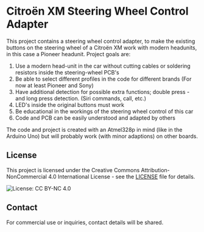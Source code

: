# Citroën XM Steering Wheel Control Adapter
This project contains a steering wheel control adapter, to make the existing buttons on the steering wheel of a Citroën XM work with modern headunits, in this case a Pioneer headunit. Project goals are:

1. Use a modern head-unit in the car without cutting cables or soldering resistors inside the steering-wheel PCB's
2. Be able to select different profiles in the code for different brands (For now at least Pioneer and Sony)
3. Have additional detection for possible extra functions; double press - and long press detection. (Siri commands, call, etc.)
4. LED's inside the original buttons must work
5. Be educational in the workings of the steering wheel control of this car
6. Code and PCB can be easily understood and adapted by others

The code and project is created with an Atmel328p in mind (like in the Arduino Uno) but will probably work (with minor adaptions) on other boards.

## License

This project is licensed under the Creative Commons Attribution-NonCommercial 4.0 International License - see the [LICENSE](LICENSE.md) file for details.

![License: CC BY-NC 4.0](https://img.shields.io/badge/License-CC%20BY--NC%204.0-lightgrey.svg)

## Contact

For commercial use or inquiries, contact details will be shared. 
